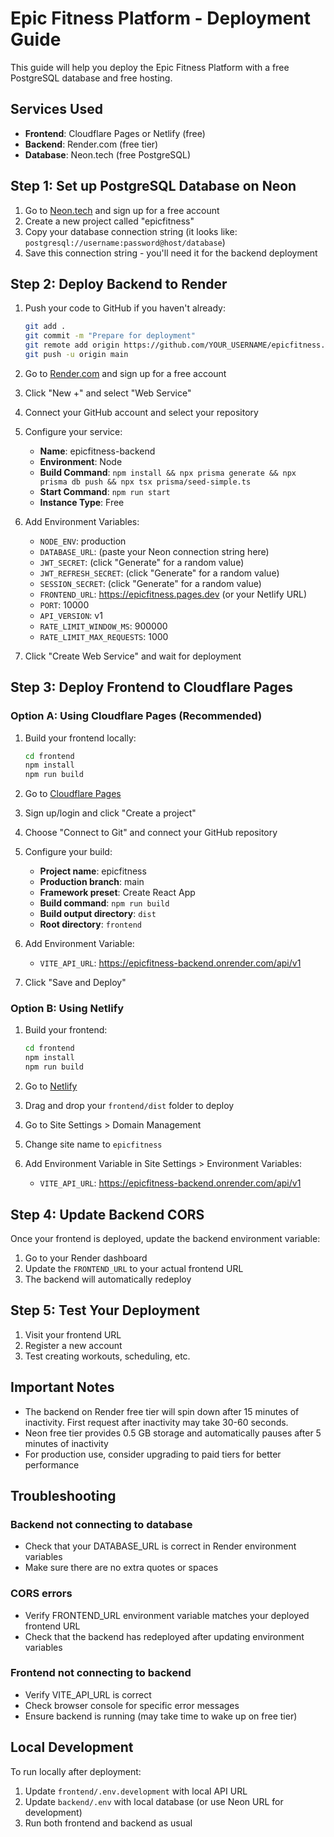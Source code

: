 # Epic Fitness Platform - Deployment Guide

This guide will help you deploy the Epic Fitness Platform with a free PostgreSQL database and free hosting.

## Services Used
- **Frontend**: Cloudflare Pages or Netlify (free)
- **Backend**: Render.com (free tier)
- **Database**: Neon.tech (free PostgreSQL)

## Step 1: Set up PostgreSQL Database on Neon

1. Go to [Neon.tech](https://neon.tech) and sign up for a free account
2. Create a new project called "epicfitness"
3. Copy your database connection string (it looks like: `postgresql://username:password@host/database`)
4. Save this connection string - you'll need it for the backend deployment

## Step 2: Deploy Backend to Render

1. Push your code to GitHub if you haven't already:
   ```bash
   git add .
   git commit -m "Prepare for deployment"
   git remote add origin https://github.com/YOUR_USERNAME/epicfitness.git
   git push -u origin main
   ```

2. Go to [Render.com](https://render.com) and sign up for a free account
3. Click "New +" and select "Web Service"
4. Connect your GitHub account and select your repository
5. Configure your service:
   - **Name**: epicfitness-backend
   - **Environment**: Node
   - **Build Command**: `npm install && npx prisma generate && npx prisma db push && npx tsx prisma/seed-simple.ts`
   - **Start Command**: `npm run start`
   - **Instance Type**: Free

6. Add Environment Variables:
   - `NODE_ENV`: production
   - `DATABASE_URL`: (paste your Neon connection string here)
   - `JWT_SECRET`: (click "Generate" for a random value)
   - `JWT_REFRESH_SECRET`: (click "Generate" for a random value)
   - `SESSION_SECRET`: (click "Generate" for a random value)
   - `FRONTEND_URL`: https://epicfitness.pages.dev (or your Netlify URL)
   - `PORT`: 10000
   - `API_VERSION`: v1
   - `RATE_LIMIT_WINDOW_MS`: 900000
   - `RATE_LIMIT_MAX_REQUESTS`: 1000

7. Click "Create Web Service" and wait for deployment

## Step 3: Deploy Frontend to Cloudflare Pages

### Option A: Using Cloudflare Pages (Recommended)

1. Build your frontend locally:
   ```bash
   cd frontend
   npm install
   npm run build
   ```

2. Go to [Cloudflare Pages](https://pages.cloudflare.com)
3. Sign up/login and click "Create a project"
4. Choose "Connect to Git" and connect your GitHub repository
5. Configure your build:
   - **Project name**: epicfitness
   - **Production branch**: main
   - **Framework preset**: Create React App
   - **Build command**: `npm run build`
   - **Build output directory**: `dist`
   - **Root directory**: `frontend`

6. Add Environment Variable:
   - `VITE_API_URL`: https://epicfitness-backend.onrender.com/api/v1

7. Click "Save and Deploy"

### Option B: Using Netlify

1. Build your frontend:
   ```bash
   cd frontend
   npm install
   npm run build
   ```

2. Go to [Netlify](https://app.netlify.com)
3. Drag and drop your `frontend/dist` folder to deploy
4. Go to Site Settings > Domain Management
5. Change site name to `epicfitness`
6. Add Environment Variable in Site Settings > Environment Variables:
   - `VITE_API_URL`: https://epicfitness-backend.onrender.com/api/v1

## Step 4: Update Backend CORS

Once your frontend is deployed, update the backend environment variable:
1. Go to your Render dashboard
2. Update the `FRONTEND_URL` to your actual frontend URL
3. The backend will automatically redeploy

## Step 5: Test Your Deployment

1. Visit your frontend URL
2. Register a new account
3. Test creating workouts, scheduling, etc.

## Important Notes

- The backend on Render free tier will spin down after 15 minutes of inactivity. First request after inactivity may take 30-60 seconds.
- Neon free tier provides 0.5 GB storage and automatically pauses after 5 minutes of inactivity
- For production use, consider upgrading to paid tiers for better performance

## Troubleshooting

### Backend not connecting to database
- Check that your DATABASE_URL is correct in Render environment variables
- Make sure there are no extra quotes or spaces

### CORS errors
- Verify FRONTEND_URL environment variable matches your deployed frontend URL
- Check that the backend has redeployed after updating environment variables

### Frontend not connecting to backend
- Verify VITE_API_URL is correct
- Check browser console for specific error messages
- Ensure backend is running (may take time to wake up on free tier)

## Local Development

To run locally after deployment:
1. Update `frontend/.env.development` with local API URL
2. Update `backend/.env` with local database (or use Neon URL for development)
3. Run both frontend and backend as usual